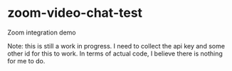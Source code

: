 # zoom-video-chat-test
Zoom integration demo

Note: this is still a work in progress. I need to collect the api key and some other id for this to work. In terms of actual code, I believe there is nothing for me to do. 
